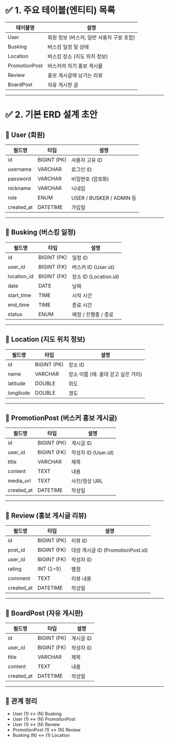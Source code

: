 # ✅ 1. 주요 테이블(엔티티) 목록

| 테이블명        | 설명                                 |
|----------------|--------------------------------------|
| User           | 회원 정보 (버스커, 일반 사용자 구분 포함) |
| Busking        | 버스킹 일정 및 상태                     |
| Location       | 버스킹 장소 (지도 위치 정보)              |
| PromotionPost  | 버스커의 자기 홍보 게시물                 |
| Review         | 홍보 게시글에 남기는 리뷰                 |
| BoardPost      | 자유 게시판 글                          |

---

# ✅ 2. 기본 ERD 설계 초안

## 📌 User (회원)

| 필드명     | 타입        | 설명                         |
|------------|-------------|------------------------------|
| id         | BIGINT (PK) | 사용자 고유 ID               |
| username   | VARCHAR     | 로그인 ID                    |
| password   | VARCHAR     | 비밀번호 (암호화)            |
| nickname   | VARCHAR     | 닉네임                        |
| role       | ENUM        | USER / BUSKER / ADMIN 등     |
| created_at | DATETIME    | 가입일                        |

---

## 📌 Busking (버스킹 일정)

| 필드명      | 타입         | 설명                          |
|-------------|--------------|-------------------------------|
| id          | BIGINT (PK)  | 일정 ID                       |
| user_id     | BIGINT (FK)  | 버스커 ID (User.id)           |
| location_id | BIGINT (FK)  | 장소 ID (Location.id)         |
| date        | DATE         | 날짜                          |
| start_time  | TIME         | 시작 시간                     |
| end_time    | TIME         | 종료 시간                     |
| status      | ENUM         | 예정 / 진행중 / 종료          |

---

## 📌 Location (지도 위치 정보)

| 필드명   | 타입         | 설명                          |
|----------|--------------|-------------------------------|
| id       | BIGINT (PK)  | 장소 ID                       |
| name     | VARCHAR      | 장소 이름 (예: 홍대 걷고 싶은 거리) |
| latitude | DOUBLE       | 위도                          |
| longitude| DOUBLE       | 경도                          |

---

## 📌 PromotionPost (버스커 홍보 게시글)

| 필드명     | 타입         | 설명                          |
|------------|--------------|-------------------------------|
| id         | BIGINT (PK)  | 게시글 ID                    |
| user_id    | BIGINT (FK)  | 작성자 ID (User.id)          |
| title      | VARCHAR      | 제목                         |
| content    | TEXT         | 내용                         |
| media_url  | TEXT         | 사진/영상 URL                |
| created_at | DATETIME     | 작성일                        |

---

## 📌 Review (홍보 게시글 리뷰)

| 필드명     | 타입         | 설명                             |
|------------|--------------|----------------------------------|
| id         | BIGINT (PK)  | 리뷰 ID                          |
| post_id    | BIGINT (FK)  | 대상 게시글 ID (PromotionPost.id) |
| user_id    | BIGINT (FK)  | 작성자 ID                        |
| rating     | INT (1~5)    | 별점                             |
| comment    | TEXT         | 리뷰 내용                        |
| created_at | DATETIME     | 작성일                            |

---

## 📌 BoardPost (자유 게시판)

| 필드명     | 타입         | 설명                          |
|------------|--------------|-------------------------------|
| id         | BIGINT (PK)  | 게시글 ID                    |
| user_id    | BIGINT (FK)  | 작성자 ID                    |
| title      | VARCHAR      | 제목                         |
| content    | TEXT         | 내용                         |
| created_at | DATETIME     | 작성일                        |

---

## 🔄 관계 정리

- User (1) ↔ (N) Busking  
- User (1) ↔ (N) PromotionPost  
- User (1) ↔ (N) Review  
- PromotionPost (1) ↔ (N) Review  
- Busking (N) ↔ (1) Location
